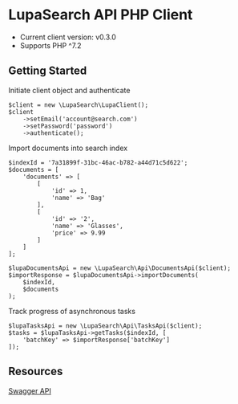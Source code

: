 # LupaSearch API PHP Client

- Current client version: v0.3.0
- Supports PHP ^7.2

## Getting Started

Initiate client object and authenticate

```
$client = new \LupaSearch\LupaClient();
$client
    ->setEmail('account@search.com')
    ->setPassword('password')
    ->authenticate();
```

Import documents into search index

```
$indexId = '7a31899f-31bc-46ac-b782-a44d71c5d622';
$documents = [
    'documents' => [
        [
            'id' => 1,
            'name' => 'Bag'
        ],
        [
            'id' => '2',
            'name' => 'Glasses',
            'price' => 9.99
        ]
    ]
];

$lupaDocumentsApi = new \LupaSearch\Api\DocumentsApi($client);
$importResponse = $lupaDocumentsApi->importDocuments(
    $indexId,
    $documents
);
```

Track progress of asynchronous tasks

```
$lupaTasksApi = new \LupaSearch\Api\TasksApi($client);
$tasks = $lupaTasksApi->getTasks($indexId, [
    'batchKey' => $importResponse['batchKey']
]);
```

## Resources

[Swagger API](https://api.lupasearch.com/docs/)
